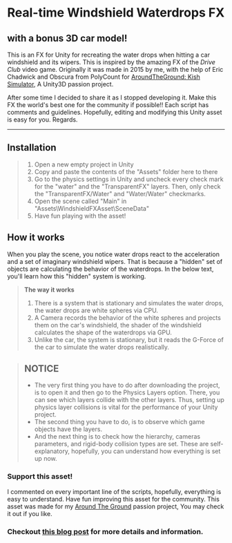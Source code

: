 Real-time Windshield Waterdrops FX
===================
with a bonus 3D car model!
-------------
This is an FX for Unity for recreating the water drops when hitting a car windshield and its wipers.
This is inspired by the amazing FX of the *Drive Club* video game. Originally it was made in 2015 by me, with the help of Eric Chadwick and Obscura from PolyCount for [AroundTheGround: Kish Simulator](http://AroundTheGround.tk), A Unity3D passion project.

After some time I decided to share it as I stopped developing it. Make this FX the world's best one for the community if possible!!
Each script has comments and guidelines. Hopefully, editing and modifying this Unity asset is easy for you. Regards.

----------

Installation
-------------
> 1. Open a new empty project in Unity
> 2. Copy and paste the contents of the "Assets" folder here to there
> 3. Go to the physics settings in Unity and uncheck every check mark for the "water" and the "TransparentFX" layers. Then, only check the "TransparentFX/Water" and "Water/Water" checkmarks.
> 4. Open the scene called "Main" in "Assets\WindshieldFXAsset\SceneData"
> 5. Have fun playing with the asset!

How it works
-------------

When you play the scene, you notice water drops react to the acceleration and a set of imaginary windshield wipers.  That is because a "hidden" set of objects are calculating the behavior of the waterdrops. In the below text, you'll learn how this "hidden" system is working.

> **The way it works**
>
> 1. There is a system that is stationary and simulates the water drops, the water drops are white spheres via CPU.
> 2. A Camera records the behavior of the white spheres and projects them on the car's windshield, the shader of the windshield calculates the shape of the waterdrops via GPU.
> 3. Unlike the car, the system is stationary, but it reads the G-Force of the car to simulate the water drops realistically.

> ## NOTICE
>
> - The very first thing you have to do after downloading the project, is to open it and then go to the Physics Layers option. There, you can see which layers collide with the other layers. Thus, setting up physics layer collisions is vital for the performance of your Unity project.
> - The second thing you have to do, is to observe which game objects have the layers.
> - And the next thing is to check how the hierarchy, cameras parameters, and rigid-body collision types are set. These are self-explanatory, hopefully, you can understand how everything is set up now.

### Support this asset!

  I commented on every important line of the scripts, hopefully, everything is easy to understand. Have fun improving this asset for the community.
  This asset was made for my [Around The Ground](http://AroundTheGround.TK) passion project, You may check it out if you like.
  
### Checkout [this blog post](http://project92.ir/driveclub-water-drops-effect-unity3d-318/) for more details and information.
